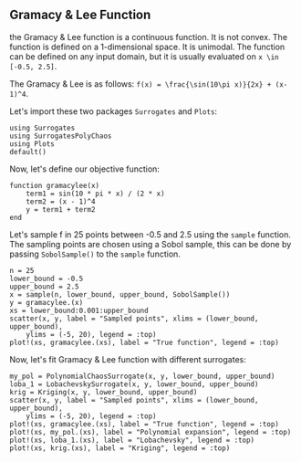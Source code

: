 ## Gramacy & Lee Function

the Gramacy & Lee function is a continuous function. It is not convex. The function is defined on a 1-dimensional space. It is unimodal. The function can be defined on any input domain, but it is usually evaluated on
``x \in [-0.5, 2.5]``.

The Gramacy & Lee is as follows:
``f(x) = \frac{\sin(10\pi x)}{2x} + (x-1)^4``.

Let's import these two packages `Surrogates` and `Plots`:

```@example gramacylee1D
using Surrogates
using SurrogatesPolyChaos
using Plots
default()
```

Now, let's define our objective function:

```@example gramacylee1D
function gramacylee(x)
    term1 = sin(10 * pi * x) / (2 * x)
    term2 = (x - 1)^4
    y = term1 + term2
end
```

Let's sample f in 25 points between -0.5 and 2.5 using the `sample` function. The sampling points are chosen using a Sobol sample, this can be done by passing `SobolSample()` to the `sample` function.

```@example gramacylee1D
n = 25
lower_bound = -0.5
upper_bound = 2.5
x = sample(n, lower_bound, upper_bound, SobolSample())
y = gramacylee.(x)
xs = lower_bound:0.001:upper_bound
scatter(x, y, label = "Sampled points", xlims = (lower_bound, upper_bound),
    ylims = (-5, 20), legend = :top)
plot!(xs, gramacylee.(xs), label = "True function", legend = :top)
```

Now, let's fit Gramacy & Lee function with different surrogates:

```@example gramacylee1D
my_pol = PolynomialChaosSurrogate(x, y, lower_bound, upper_bound)
loba_1 = LobachevskySurrogate(x, y, lower_bound, upper_bound)
krig = Kriging(x, y, lower_bound, upper_bound)
scatter(x, y, label = "Sampled points", xlims = (lower_bound, upper_bound),
    ylims = (-5, 20), legend = :top)
plot!(xs, gramacylee.(xs), label = "True function", legend = :top)
plot!(xs, my_pol.(xs), label = "Polynomial expansion", legend = :top)
plot!(xs, loba_1.(xs), label = "Lobachevsky", legend = :top)
plot!(xs, krig.(xs), label = "Kriging", legend = :top)
```
